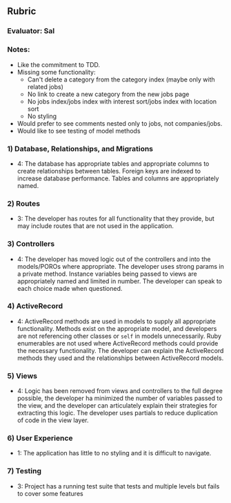 ## Rubric

### Evaluator: Sal

### Notes:

* Like the commitment to TDD.
* Missing some functionality:
    * Can't delete a category from the category index (maybe only with related jobs)
    * No link to create a new category from the new jobs page
    * No jobs index/jobs index with interest sort/jobs index with location sort
    * No styling
* Would prefer to see comments nested only to jobs, not companies/jobs.
* Would like to see testing of model methods

### 1) Database, Relationships, and Migrations

* 4: The database has appropriate tables and appropriate columns to create relationships between tables. Foreign keys are indexed to increase database performance. Tables and columns are appropriately named.

### 2) Routes

* 3: The developer has routes for all functionality that they provide, but may include routes that are not used in the application.

### 3) Controllers

* 4: The developer has moved logic out of the controllers and into the models/POROs where appropriate. The developer uses strong params in a private method. Instance variables being passed to views are appropriately named and limited in number. The developer can speak to each choice made when questioned.

### 4) ActiveRecord

* 4: ActiveRecord methods are used in models to supply all appropriate functionality. Methods exist on the appropriate model, and developers are not referencing other classes or `self` in models unnecessarily. Ruby enumerables are not used where ActiveRecord methods could provide the necessary functionality. The developer can explain the ActiveRecord methods they used and the relationships between ActiveRecord models.

### 5) Views

* 4: Logic has been removed from views and controllers to the full degree possible, the developer ha minimized the number of variables passed to the view, and the developer can articulately explain their strategies for extracting this logic. The developer uses partials to reduce duplication of code in the view layer.

### 6) User Experience

* 1: The application has little to no styling and it is difficult to navigate.

### 7) Testing

* 3: Project has a running test suite that tests and multiple levels but fails to cover some features
